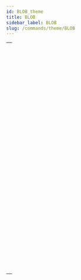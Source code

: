 ```yaml
---
id: BLOB_theme
title: BLOB
sidebar_label: BLOB
slug: /commands/theme/BLOB
---
```


|                                                                                                       |
| ----------------------------------------------------------------------------------------------------- |
| [<!-- INCLUDE #_command_.BLOB PROPERTIES.Syntax -->](../../commands-legacy/blob-properties.md)<br/>   |
| [<!-- INCLUDE #_command_.BLOB size.Syntax -->](../../commands-legacy/blob-size.md)<br/>               |
| [<!-- INCLUDE #_command_.BLOB TO DOCUMENT.Syntax -->](../../commands-legacy/blob-to-document.md)<br/> |
| [<!-- INCLUDE #_command_.BLOB to integer.Syntax -->](../../commands-legacy/blob-to-integer.md)<br/>   |
| [<!-- INCLUDE #_command_.BLOB to list.Syntax -->](../../commands-legacy/blob-to-list.md)<br/>         |
| [<!-- INCLUDE #_command_.BLOB to longint.Syntax -->](../../commands-legacy/blob-to-longint.md)<br/>   |
| [<!-- INCLUDE #_command_.BLOB to real.Syntax -->](../../commands-legacy/blob-to-real.md)<br/>         |
| [<!-- INCLUDE #_command_.BLOB to text.Syntax -->](../../commands-legacy/blob-to-text.md)<br/>         |
| [<!-- INCLUDE #_command_.BLOB TO VARIABLE.Syntax -->](../../commands-legacy/blob-to-variable.md)<br/> |
| [<!-- INCLUDE #_command_.COMPRESS BLOB.Syntax -->](../../commands-legacy/compress-blob.md)<br/>       |
| [<!-- INCLUDE #_command_.COPY BLOB.Syntax -->](../../commands-legacy/copy-blob.md)<br/>               |
| [<!-- INCLUDE #_command_.DECRYPT BLOB.Syntax -->](../../commands-legacy/decrypt-blob.md)<br/>         |
| [<!-- INCLUDE #_command_.DELETE FROM BLOB.Syntax -->](../../commands-legacy/delete-from-blob.md)<br/> |
| [<!-- INCLUDE #_command_.DOCUMENT TO BLOB.Syntax -->](../../commands-legacy/document-to-blob.md)<br/> |
| [<!-- INCLUDE #_command_.ENCRYPT BLOB.Syntax -->](../../commands-legacy/encrypt-blob.md)<br/>         |
| [<!-- INCLUDE #_command_.EXPAND BLOB.Syntax -->](../../commands-legacy/expand-blob.md)<br/>           |
| [<!-- INCLUDE #_command_.INSERT IN BLOB.Syntax -->](../../commands-legacy/insert-in-blob.md)<br/>     |
| [<!-- INCLUDE #_command_.INTEGER TO BLOB.Syntax -->](../../commands-legacy/integer-to-blob.md)<br/>   |
| [<!-- INCLUDE #_command_.LIST TO BLOB.Syntax -->](../../commands-legacy/list-to-blob.md)<br/>         |
| [<!-- INCLUDE #_command_.LONGINT TO BLOB.Syntax -->](../../commands-legacy/longint-to-blob.md)<br/>   |
| [<!-- INCLUDE #_command_.REAL TO BLOB.Syntax -->](../../commands-legacy/real-to-blob.md)<br/>         |
| [<!-- INCLUDE #_command_.SET BLOB SIZE.Syntax -->](../../commands-legacy/set-blob-size.md)<br/>       |
| [<!-- INCLUDE #_command_.TEXT TO BLOB.Syntax -->](../../commands-legacy/text-to-blob.md)<br/>         |
| [<!-- INCLUDE #_command_.VARIABLE TO BLOB.Syntax -->](../../commands-legacy/variable-to-blob.md)<br/> |
